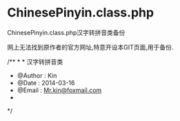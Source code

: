 # ChinesePinyin.class.php
ChinesePinyin.class.php汉字转拼音类备份

网上无法找到原作者的官方网址,特意开设本GIT页面,用于备份.

/**
*
* 
汉字转拼音类
* @Author : Kin
* @Date   : 2014-03-16
* @Email  : Mr.kin@foxmail.com
*
*/
